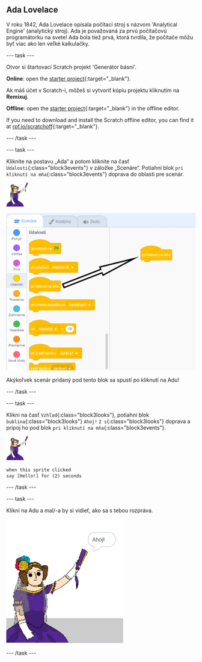 ## Ada Lovelace

V roku 1842, Ada Lovelace opísala počítací stroj s názvom 'Analytical Engine' (analytický stroj). Ada je považovaná za prvú počítačovú programátorku na svete! Ada bola tiež prvá, ktorá tvrdila, že počítače môžu byť viac ako len veľké kalkulačky.

\--- task \---

Otvor si štartovací Scratch projekt 'Generátor básní'.

**Online**: open the [starter project](https://rpf.io/poetry-on){:target="_blank"}.

Ak máš účet v Scratch-i, môžeš si vytvoriť kópiu projektu kliknutím na **Remixuj**.

**Offline**: open the [starter project](https://rpf.io/p/en/poetry-generator-go){:target="_blank"} in the offline editor.

If you need to download and install the Scratch offline editor, you can find it at [rpf.io/scratchoff](https://rpf.io/scratchoff){:target="_blank"}.

\--- /task \---

\--- task \---

Kliknite na postavu „Ada“ a potom kliknite na časť `Udalosti`{:class="block3events"} v záložke „Scenáre“. Potiahni blok `pri kliknutí na mňa`{:class="block3events"} doprava do oblasti pre scenár.

![postava ada](images/ada-sprite.png)

![ťahaj blok po kliknutí na postavu](images/poetry-click.png)

Akýkoľvek scenár pridaný pod tento blok sa spustí po kliknutí na Adu!

\--- /task \---

\--- task \---

Klikni na časť `Vzhľad`{:class="block3looks"}, potiahni blok `bublina`{:class="block3looks"} `Ahoj!` `2 s`{:class="block3looks"} doprava a pripoj ho pod blok `pri kliknutí na mňa`{:class="block3events"}.

![postava ada](images/ada-sprite.png)

```blocks3
when this sprite clicked
say [Hello!] for (2) seconds
```

\--- /task \---

\--- task \---

Klikni na Adu a mal/-a by si vidieť, ako sa s tebou rozpráva.

![snímka obrazovky](images/poetry-say-test.png)

\--- /task \---